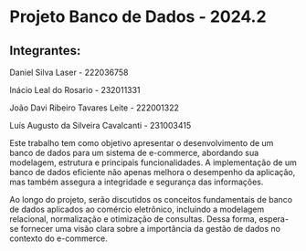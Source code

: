 # Projeto Banco de Dados - 2024.2

## Integrantes:
Daniel Silva Laser - 222036758

Inácio Leal do Rosario - 232011331

João Davi Ribeiro Tavares Leite - 222001322

Luís Augusto da Silveira Cavalcanti - 231003415


Este trabalho tem como objetivo apresentar o desenvolvimento de um banco de dados para um sistema de e-commerce, abordando sua modelagem, estrutura e principais funcionalidades. A implementação de um banco de dados eficiente não apenas melhora o desempenho da aplicação, mas também assegura a integridade e segurança das informações.

Ao longo do projeto, serão discutidos os conceitos fundamentais de banco de dados aplicados ao comércio eletrônico, incluindo a modelagem relacional, normalização e otimização de consultas. Dessa forma, espera-se fornecer uma visão clara sobre a importância da gestão de dados no contexto do e-commerce.

